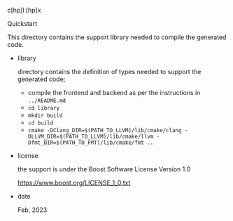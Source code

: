 c[hp]l
 [hp]x

Quickstart

This directory contains the support library needed to compile the generated code.

- library

  directory contains the definition of types needed to support the generated code;

  - compile the frontend and backend as per the instructions in `../README.md`
  - `cd library`
  - `mkdir build`
  - `cd build`
  - `cmake -DClang_DIR=$(PATH_TO_LLVM)/lib/cmake/clang -DLLVM_DIR=$(PATH_TO_LLVM)/lib/cmake/llvm -Dfmt_DIR=$(PATH_TO_FMT)/lib/cmake/fmt ..`

- license

  the support is under the Boost Software License Version 1.0

  https://www.boost.org/LICENSE_1_0.txt

- date

  Feb, 2023
